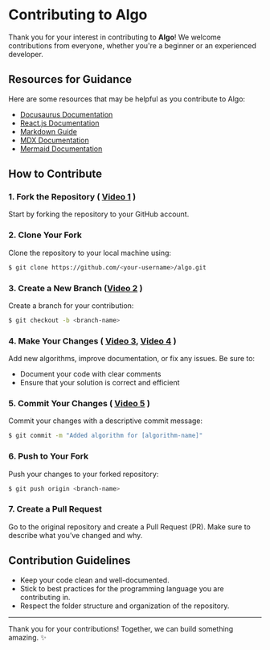 # Contributing to Algo

Thank you for your interest in contributing to **Algo**! We welcome contributions from everyone, whether you're a beginner or an experienced developer.

## Resources for Guidance
Here are some resources that may be helpful as you contribute to Algo:
- [Docusaurus Documentation](https://docusaurus.io/docs/docs-introduction)
- [React.js Documentation](https://legacy.reactjs.org/docs/getting-started.html)
- [Markdown Guide](https://www.markdownguide.org/)
- [MDX Documentation](https://mdxjs.com/docs/)
- [Mermaid Documentation](https://mermaid.js.org/)

## How to Contribute

### 1. Fork the Repository ( [Video 1](https://www.loom.com/share/4c5f309a28c444caa4e70557669979f6?sid=88202acf-3ab8-4321-bcf2-3ced94215994) )
Start by forking the repository to your GitHub account.

### 2. Clone Your Fork
Clone the repository to your local machine using:

```bash
$ git clone https://github.com/<your-username>/algo.git
```

### 3. Create a New Branch ([Video 2](https://www.loom.com/share/74493008c617419ea1a1f69755124dd8?sid=28379156-ff84-4e57-90a9-234b4ba15160) )
Create a branch for your contribution:

```bash
$ git checkout -b <branch-name>
```

### 4. Make Your Changes ( [Video 3](https://www.loom.com/share/ea1a931b8f9a492a8994ca3d006a4526?sid=0b889369-23a4-42c7-a61e-7e7de1474494), [Video 4](https://www.loom.com/share/55b170e45b7d4cbdb4fa443b84d03a3c?sid=7a4c1db8-ae74-4a05-815c-ca6f30f8c5c4) )
Add new algorithms, improve documentation, or fix any issues. Be sure to:
- Document your code with clear comments
- Ensure that your solution is correct and efficient

### 5. Commit Your Changes ( [Video 5](https://www.loom.com/share/47d2ba8e35fd4382979899fe21c29974?sid=8b5a3af6-5a80-4025-b045-76e64ff9a839) )
Commit your changes with a descriptive commit message:

```bash
$ git commit -m "Added algorithm for [algorithm-name]"
```

### 6. Push to Your Fork
Push your changes to your forked repository:

```bash
$ git push origin <branch-name>
```

### 7. Create a Pull Request
Go to the original repository and create a Pull Request (PR). Make sure to describe what you’ve changed and why.

## Contribution Guidelines
- Keep your code clean and well-documented.
- Stick to best practices for the programming language you are contributing in.
- Respect the folder structure and organization of the repository.

---

Thank you for your contributions! Together, we can build something amazing. ✨
